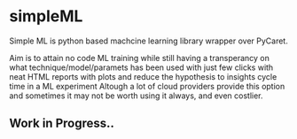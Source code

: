 # simpleML

Simple ML is python based machcine learning library wrapper over PyCaret.

Aim is to attain no code ML training while still having a transperancy on what technique/model/paramets has been used with just few clicks with neat HTML reports with plots and reduce the hypothesis to insights cycle time in a ML experiment
Altough a lot of cloud providers provide this option and sometimes it may not be worth using it always, and even costlier.

## Work in Progress..


